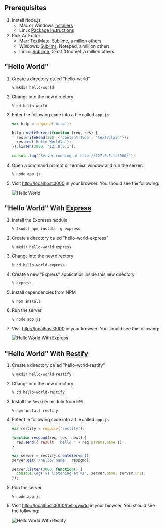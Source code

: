 ## Prerequisites

1. Install Node.js	
	* Mac or Windows [Installers](http://nodejs.org/download/)
	* Linux [Package Instructions](https://github.com/joyent/node/wiki/Installing-Node.js-via-package-manager)
2. Pick An Editor
	* Mac: [TextMate](http://macromates.com/), [Sublime](http://www.sublimetext.com/), a million others
	* Windows: [Sublime](http://www.sublimetext.com/), Notepad, a million others
	* Linux: [Sublime](http://www.sublimetext.com/), GEdit (Gnome), a million others

## "Hello World"
1. Create a directory called "hello-world"

	`% mkdir hello-world`

2. Change into the new directory

	`% cd hello-world`

3. Enter the following code into a file called `app.js`:
	
	```javascript
	var http = require('http');
	 
	http.createServer(function (req, res) {
	  res.writeHead(200, {'Content-Type': 'text/plain'});
	  res.end('Hello World\n');
	}).listen(3000, '127.0.0.1');
		
	console.log('Server running at http://127.0.0.1:3000/');
	```

4. Open a command prompt or terminal window and run the server:

	`% node app.js`

5. Visit [http://localhost:3000](http://localhost:3000) in your browser. You should see the following:

	![Hello World](https://raw.github.com/NodePhilly/MiniHacks/master/2012.09/HelloWorld/img/HelloWorld.png)


## "Hello World" With [Express](https://github.com/visionmedia/express)

1. Install the Expresss module

	`% [sudo] npm install -g express`

2. Create a directory called "hello-world-express"

	`% mkdir hello-world-express`

3. Change into the new directory

	`% cd hello-world-express`

4. Create a new "Express" application inside this new directory

	`% express .`

5. Install dependencies from NPM

	`% npm install`

6. Run the server

	`% node app.js`

7. Visit [http://localhost:3000](http://localhost:3000) in your browser. You should see the following:

	![Hello World With Express](https://raw.github.com/NodePhilly/MiniHacks/master/2012.09/HelloWorld/img/HelloWorldExpress.png)

## "Hello World" With [Restify](https://github.com/mcavage/node-restify)

1. Create a directory called "hello-world-restify"

	`% mkdir hello-world-restify`

2. Change into the new directory

	`% cd hello-world-restify`

3. Install the `Restify` module from `NPM`

	`% npm install restify`

4. Enter the following code into a file called `app.js`:

	```javascript
	var restify = require('restify');

	function respond(req, res, next) {
	  res.send({ result: 'hello ' + req.params.name });
	}

	var server = restify.createServer();
	server.get('/hello/:name', respond);

	server.listen(3000, function() {
	  console.log('%s listening at %s', server.name, server.url);
	});
	```

5. Run the server

	`% node app.js`

6. Visit [http://localhost:3000/hello/world](http://localhost:3000/hello/world) in your browser. You should see the following:

	![Hello World With Restify](https://raw.github.com/NodePhilly/MiniHacks/master/2012.09/HelloWorld/img/HelloWorldRestify.png)